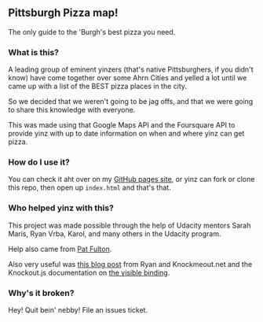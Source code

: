 ## Pittsburgh Pizza map!
The only guide to the 'Burgh's best pizza you need. 

### What is this? 
A leading group of eminent yinzers (that's native Pittsburghers, if you didn't know) have come together over some 
Ahrn Cities and yelled a lot until we came up with a list of the BEST pizza places in the city. 

So we decided that we weren't going to be jag offs, and that we were going to share this knowledge with everyone. 

This was made using that Google Maps API and the Foursquare API to provide yinz with up to date information on when and where yinz can get pizza. 

### How do I use it? 
You can check it aht over on my [GitHub pages site](https://bergfulton.github.io/pgh_pizza/), or 
yinz can fork or clone this repo, then open up `index.html` and that's that. 

### Who helped yinz with this?
This project was made possible through the help of Udacity mentors Sarah Maris, Ryan Vrba, Karol, and many others in the Udacity program. 

Help also came from [Pat Fulton](http://www.github.com/pfulton).

Also very useful was [this blog post](http://www.knockmeout.net/2011/04/utility-functions-in-knockoutjs.html) from Ryan and Knockmeout.net and the Knockout.js documentation on [the visible binding](http://knockoutjs.com/documentation/visible-binding.html).

### Why's it broken?
Hey! Quit bein' nebby! File an issues ticket. 
